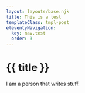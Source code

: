 ```yaml
---
layout: layouts/base.njk
title: This is a test
templateClass: tmpl-post
eleventyNavigation:
  key: nav.test
  order: 3
---
```

# {{ title }}

I am a person that writes stuff.
